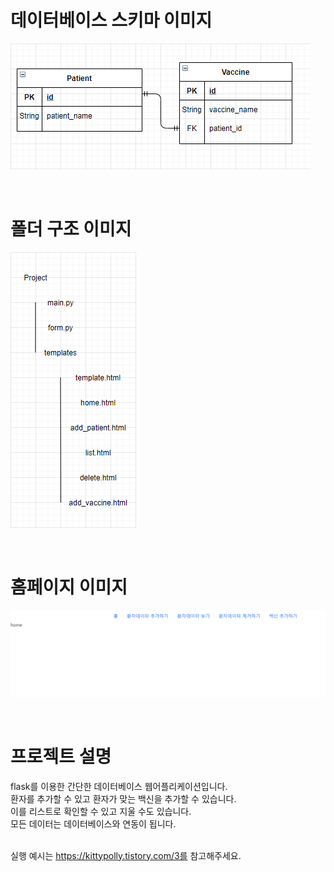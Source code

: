 # 데이터베이스 스키마 이미지
![스키마](https://github.com/kittypolly/easy_flask_CRUD_project-vaccine/blob/main/imgs/database_schema.png)

</br>

# 폴더 구조 이미지
![스키마](https://github.com/kittypolly/easy_flask_CRUD_project-vaccine/blob/main/imgs/folder_structure.png)

</br>

# 홈페이지 이미지
![스키마](https://github.com/kittypolly/easy_flask_CRUD_project-vaccine/blob/main/imgs/homepage.png)


</br>

# 프로젝트 설명

flask를 이용한 간단한 데이터베이스 웹어플리케이션입니다. </br>
환자를 추가할 수 있고 환자가 맞는 백신을 추가할 수 있습니다. </br>
이를 리스트로 확인할 수 있고 지울 수도 있습니다. </br>
모든 데이터는 데이터베이스와 연동이 됩니다. </br>
</br>

실행 예시는 https://kittypolly.tistory.com/3를 참고해주세요.

